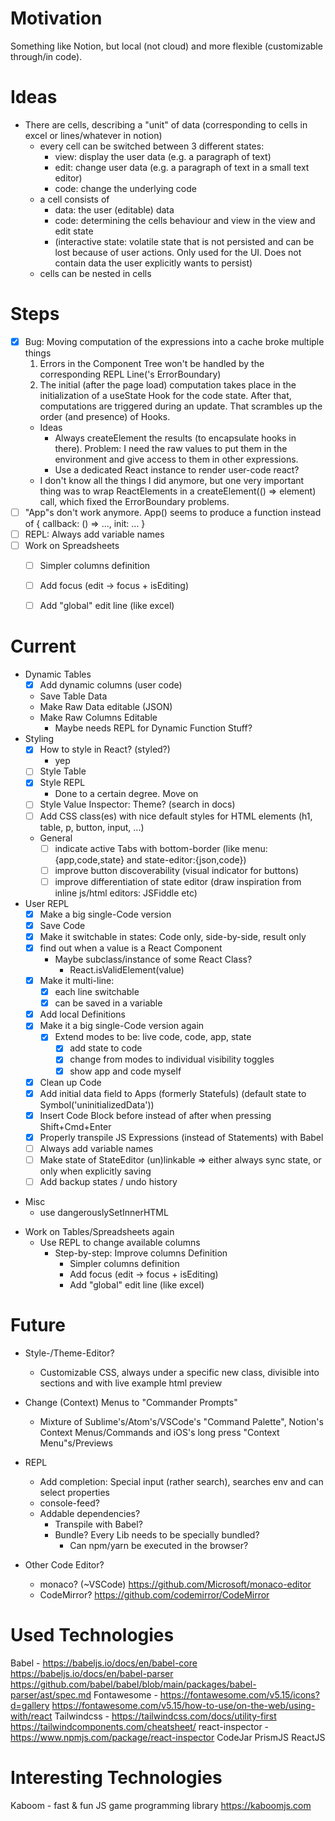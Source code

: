 # Motivation

Something like Notion, but local (not cloud) and more flexible (customizable through/in code).


# Ideas

- There are cells, describing a "unit" of data (corresponding to cells in excel or lines/whatever in notion)
    - every cell can be switched between 3 different states:
        - view: display the user data (e.g. a paragraph of text)
        - edit: change user data (e.g. a paragraph of text in a small text editor)
        - code: change the underlying code
    - a cell consists of
        - data: the user (editable) data
        - code: determining the cells behaviour and view in the view and edit state
        - (interactive state: volatile state that is not persisted and can be lost because of user actions. Only used for the UI. Does not contain data the user explicitly wants to persist)
    - cells can be nested in cells


# Steps

- [x] Bug: Moving computation of the expressions into a cache broke multiple things
    1. Errors in the Component Tree won't be handled by the corresponding REPL Line('s ErrorBoundary)
    2. The initial (after the page load) computation takes place in the initialization of a useState Hook for the code state. After that, computations are triggered during an update. That scrambles up the order (and presence) of Hooks.
    * Ideas
        * Always createElement the results (to encapsulate hooks in there). Problem: I need the raw values to put them in the environment and give access to them in other expressions.
        * Use a dedicated React instance to render user-code react?
    * I don't know all the things I did anymore, but one very important thing was to wrap ReactElements in a createElement(() => element) call, which fixed the ErrorBoundary problems.
- [ ] "App"s don't work anymore. App() seems to produce a function instead of { callback: () => ..., init: ... }
- [ ] REPL: Always add variable names
- [ ] Work on Spreadsheets
    - [ ] Simpler columns definition
    - [ ] Add focus (edit -> focus + isEditing)
    - [ ] Add "global" edit line (like excel)


# Current

* Dynamic Tables
    - [x] Add dynamic columns (user code)
    * Save Table Data
    * Make Raw Data editable (JSON)
    * Make Raw Columns Editable
        * Maybe needs REPL for Dynamic Function Stuff?
* Styling
    - [x] How to style in React? (styled?)
        - yep
    - [ ] Style Table
    - [x] Style REPL
        * Done to a certain degree. Move on
    - [ ] Style Value Inspector: Theme? (search in docs)
    - [ ] Add CSS class(es) with nice default styles for HTML elements (h1, table, p, button, input, ...)
    * General
        - [ ] indicate active Tabs with bottom-border (like menu:{app,code,state} and state-editor:{json,code})
        - [ ] improve button discoverability (visual indicator for buttons)
        - [ ] improve differentiation of state editor (draw inspiration from inline js/html editors: JSFiddle etc)
* User REPL
    - [x] Make a big single-Code version
    - [x] Save Code
    - [x] Make it switchable in states: Code only, side-by-side, result only
    - [x] find out when a value is a React Component
        * Maybe subclass/instance of some React Class?
            * React.isValidElement(value)
    - [x] Make it multi-line:
        - [x] each line switchable
        - [x] can be saved in a variable
    - [x] Add local Definitions
    - [x] Make it a big single-Code version again
        - [x] Extend modes to be: live code, code, app, state
            - [x] add state to code
            - [x] change from modes to individual visibility toggles
            - [x] show app and code myself
    - [x] Clean up Code
    - [x] Add initial data field to Apps (formerly Statefuls) (default state to Symbol('uninitializedData'))
    - [x] Insert Code Block before instead of after when pressing Shift+Cmd+Enter
    - [x] Properly transpile JS Expressions (instead of Statements) with Babel
    - [ ] Always add variable names
    - [ ] Make state of StateEditor (un)linkable => either always sync state, or only when explicitly saving
    - [ ] Add backup states / undo history
- Misc
    - use dangerouslySetInnerHTML
* Work on Tables/Spreadsheets again
    * Use REPL to change available columns
        * Step-by-step: Improve columns Definition
            * Simpler columns definition
            * Add focus (edit -> focus + isEditing)
            * Add "global" edit line (like excel)

# Future

* Style-/Theme-Editor?
    * Customizable CSS, always under a specific new class, divisible into sections and with live example html preview
* Change (Context) Menus to "Commander Prompts"
    * Mixture of Sublime's/Atom's/VSCode's "Command Palette", Notion's Context Menus/Commands and iOS's long press "Context Menu"s/Previews
* REPL
    * Add completion: Special input (rather search), searches env and can select properties
    * console-feed?
    * Addable dependencies?
        * Transpile with Babel?
        * Bundle? Every Lib needs to be specially bundled?
            * Can npm/yarn be executed in the browser?

* Other Code Editor?
    - monaco? (~VSCode) https://github.com/Microsoft/monaco-editor
    - CodeMirror? https://github.com/codemirror/CodeMirror
    

# Used Technologies

Babel - https://babeljs.io/docs/en/babel-core
        https://babeljs.io/docs/en/babel-parser
        https://github.com/babel/babel/blob/main/packages/babel-parser/ast/spec.md
Fontawesome - https://fontawesome.com/v5.15/icons?d=gallery
              https://fontawesome.com/v5.15/how-to-use/on-the-web/using-with/react
Tailwindcss - https://tailwindcss.com/docs/utility-first
              https://tailwindcomponents.com/cheatsheet/
react-inspector - https://www.npmjs.com/package/react-inspector
CodeJar
PrismJS
ReactJS


# Interesting Technologies

Kaboom - fast & fun JS game programming library
https://kaboomjs.com

